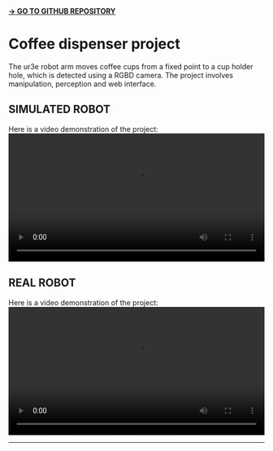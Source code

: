 <link rel="stylesheet" href="css/markdown.css">
<a href="https://github.com/Andy-Leo10/coffee-dispenser-project" target="_blank"><strong> → GO TO GITHUB REPOSITORY</strong></a>

# Coffee dispenser project
The ur3e robot arm moves coffee cups from a fixed point to a cup holder hole, which is detected using a RGBD camera. The project involves manipulation, perception and web interface.

## SIMULATED ROBOT

Here is a video demonstration of the project:
<video width="100%" controls>
  <source src="https://github.com/user-attachments/assets/92f4791e-0bac-4bef-9169-775b475a8087" type="video/mp4">
  Your browser does not support the video tag.
</video>

## REAL ROBOT

Here is a video demonstration of the project:
<video width="100%" controls>
  <source src="https://github.com/user-attachments/assets/8118c878-4b1d-4623-8eb4-301db0bc6a36" type="video/mp4">
  Your browser does not support the video tag.
</video>

---
